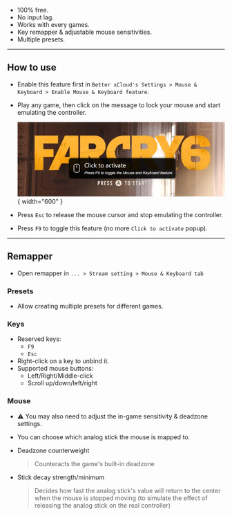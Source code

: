 - 100% free.
- No input lag.
- Works with every games.
- Key remapper & adjustable mouse sensitivities.
- Multiple presets.

---
## How to use

- Enable this feature first in `Better xCloud's Settings > Mouse & Keyboard > Enable Mouse & Keyboard feature`.
- Play any game, then click on the message to lock your mouse and start emulating the controller.

    ![click-to-activate](./images/mkb/activate.png){ width="600" }

- Press `Esc` to release the mouse cursor and stop emulating the controller.

- Press `F9` to toggle this feature (no more `Click to activate` popup).

---
## Remapper

- Open remapper in `... > Stream setting > Mouse & Keyboard tab`

### Presets
- Allow creating multiple presets for different games.

### Keys
- Reserved keys:
    - `F9`
    - `Esc`
- Right-click on a key to unbind it.
- Supported mouse buttons:
    - Left/Right/Middle-click
    - Scroll up/down/left/right

### Mouse
- ⚠️ You may also need to adjust the in-game sensitivity & deadzone settings.

- You can choose which analog stick the mouse is mapped to.
- Deadzone counterweight
  > Counteracts the game's built-in deadzone
- Stick decay strength/minimum
  > Decides how fast the analog stick's value will return to the center when the mouse is stopped moving (to simulate the effect of releasing the analog stick on the real controller)
